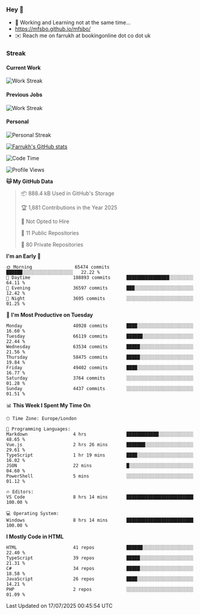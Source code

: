 ### Hey 👋

- 🏃 Working and Learning not at the same time...
- https://mfsbo.github.io/mfsbo/
- ✉️ Reach me on farrukh at bookingonline dot co dot uk

### Streak
#### Current Work
![Work Streak](https://streak-stats.demolab.com/?user=mfsbo)
#### Previous Jobs
![Work Streak](https://streak-stats.demolab.com/?user=farrukhcw)
#### Personal
![Personal Streak](https://streak-stats.demolab.com/?user=farrukhsubhani)

[![Farrukh's GitHub stats](https://github-readme-stats.vercel.app/api?username=mfsbo&hide=stars&count_private=true)](https://github.com/mfsbo/)

<!--START_SECTION:waka-->
![Code Time](http://img.shields.io/badge/Code%20Time-965%20hrs%208%20mins-blue)

![Profile Views](http://img.shields.io/badge/Profile%20Views-1-blue)

**🐱 My GitHub Data** 

> 📦 888.4 kB Used in GitHub's Storage 
 > 
> 🏆 1,881 Contributions in the Year 2025
 > 
> 🚫 Not Opted to Hire
 > 
> 📜 11 Public Repositories 
 > 
> 🔑 80 Private Repositories 
 > 
**I'm an Early 🐤** 

```text
🌞 Morning                65474 commits       ██████░░░░░░░░░░░░░░░░░░░   22.22 % 
🌆 Daytime                188893 commits      ████████████████░░░░░░░░░   64.11 % 
🌃 Evening                36597 commits       ███░░░░░░░░░░░░░░░░░░░░░░   12.42 % 
🌙 Night                  3695 commits        ░░░░░░░░░░░░░░░░░░░░░░░░░   01.25 % 
```
📅 **I'm Most Productive on Tuesday** 

```text
Monday                   48928 commits       ████░░░░░░░░░░░░░░░░░░░░░   16.60 % 
Tuesday                  66119 commits       ██████░░░░░░░░░░░░░░░░░░░   22.44 % 
Wednesday                63534 commits       █████░░░░░░░░░░░░░░░░░░░░   21.56 % 
Thursday                 58475 commits       █████░░░░░░░░░░░░░░░░░░░░   19.84 % 
Friday                   49402 commits       ████░░░░░░░░░░░░░░░░░░░░░   16.77 % 
Saturday                 3764 commits        ░░░░░░░░░░░░░░░░░░░░░░░░░   01.28 % 
Sunday                   4437 commits        ░░░░░░░░░░░░░░░░░░░░░░░░░   01.51 % 
```


📊 **This Week I Spent My Time On** 

```text
🕑︎ Time Zone: Europe/London

💬 Programming Languages: 
Markdown                 4 hrs               ████████████░░░░░░░░░░░░░   48.65 % 
Vue.js                   2 hrs 26 mins       ███████░░░░░░░░░░░░░░░░░░   29.61 % 
TypeScript               1 hr 19 mins        ████░░░░░░░░░░░░░░░░░░░░░   16.02 % 
JSON                     22 mins             █░░░░░░░░░░░░░░░░░░░░░░░░   04.60 % 
PowerShell               5 mins              ░░░░░░░░░░░░░░░░░░░░░░░░░   01.12 % 

🔥 Editors: 
VS Code                  8 hrs 14 mins       █████████████████████████   100.00 % 

💻 Operating System: 
Windows                  8 hrs 14 mins       █████████████████████████   100.00 % 
```

**I Mostly Code in HTML** 

```text
HTML                     41 repos            ██████░░░░░░░░░░░░░░░░░░░   22.40 % 
TypeScript               39 repos            █████░░░░░░░░░░░░░░░░░░░░   21.31 % 
C#                       34 repos            █████░░░░░░░░░░░░░░░░░░░░   18.58 % 
JavaScript               26 repos            ████░░░░░░░░░░░░░░░░░░░░░   14.21 % 
PHP                      2 repos             ░░░░░░░░░░░░░░░░░░░░░░░░░   01.09 % 
```




 Last Updated on 17/07/2025 00:45:54 UTC
<!--END_SECTION:waka-->
<!--
**mfsbo/mfsbo** is a ✨ _special_ ✨ repository because its `README.md` (this file) appears on your GitHub profile.

Here are some ideas to get you started:

- 🔭 I’m currently working on ...
- 🌱 I’m currently learning ...
- 👯 I’m looking to collaborate on ...
- 🤔 I’m looking for help with ...
- 💬 Ask me about ...
- 📫 How to reach me: ...
- 😄 Pronouns: ...
- ⚡ Fun fact: ...
-->
